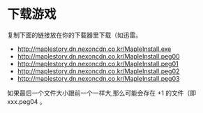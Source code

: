 # 下载游戏

复制下面的链接放在你的下载器里下载（如迅雷。

- http://maplestory.dn.nexoncdn.co.kr/MapleInstall.exe
- http://maplestory.dn.nexoncdn.co.kr/MapleInstall.peg00
- http://maplestory.dn.nexoncdn.co.kr/MapleInstall.peg01
- http://maplestory.dn.nexoncdn.co.kr/MapleInstall.peg02
- http://maplestory.dn.nexoncdn.co.kr/MapleInstall.peg03

<Note>
如果最后一个文件大小跟前一个一样大,那么可能会存在 +1 的文件（即 xxx.peg04 。
</Note>